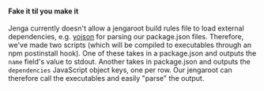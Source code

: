 #### Fake it til you make it

Jenga currently doesn't allow a jengaroot build rules file to load external dependencies, e.g. [yojson](https://github.com/mjambon/yojson) for parsing our package.json files. Therefore, we've made two scripts (which will be compiled to executables through an npm postinstall hook). One of these takes in a package.json and outputs the `name` field's value to stdout. Another takes in package.json and outputs the `dependencies` JavaScript object keys, one per row. Our jengaroot can therefore call the executables and easily "parse" the output.
